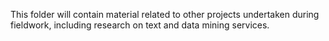 This folder will contain material related to other projects undertaken during fieldwork, including research on text and data mining services.
